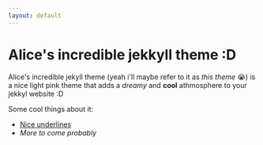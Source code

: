 ```yaml
---
layout: default
---
```

# Alice's incredible jekkyll theme :D

Alice's incredible jekyll theme (yeah i'll maybe refer to it as _this theme_ :sob:) is a nice light pink theme that adds a _dreamy_ and __cool__ athmosphere to your jekkyl website :D

Some cool things about it:

- <u>Nice underlines</u>
- _More to come probably_

